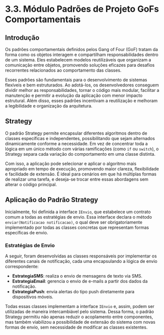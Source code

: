 # 3.3. Módulo Padrões de Projeto GoFs Comportamentais

## Introdução

Os padrões comportamentais definidos pelos Gang of Four (GoF) tratam da forma como os objetos interagem e compartilham responsabilidades dentro de um sistema. Eles estabelecem modelos reutilizáveis que organizam a comunicação entre objetos, promovendo soluções eficazes para desafios recorrentes relacionados ao comportamento das classes.

Esses padrões são fundamentais para o desenvolvimento de sistemas flexíveis e bem estruturados. Ao adotá-los, os desenvolvedores conseguem dividir melhor as responsabilidades, tornar o código mais modular, facilitar a manutenção e permitir a evolução da aplicação com menor impacto estrutural. Além disso, esses padrões incentivam a reutilização e melhoram a legibilidade e organização da arquitetura.

## Strategy

O padrão Strategy permite encapsular diferentes algoritmos dentro de classes específicas e independentes, possibilitando que sejam alternados dinamicamente conforme a necessidade. Em vez de concentrar toda a lógica em um único método com várias ramificações (como `if` ou `switch`), o Strategy separa cada variação do comportamento em uma classe distinta.

Com isso, a aplicação pode selecionar e aplicar o algoritmo mais apropriado em tempo de execução, promovendo maior clareza, flexibilidade e facilidade de extensão. É ideal para cenários em que há múltiplas formas de realizar uma tarefa, e deseja-se trocar entre essas abordagens sem alterar o código principal.

## Aplicação do Padrão Strategy

Inicialmente, foi definida a interface `IEnvio`, que estabelece um contrato comum a todas as estratégias de envio. Essa interface declara o método `enviar(Notificacao notificacao)`, o qual deve ser obrigatoriamente implementado por todas as classes concretas que representam formas específicas de envio.

### Estratégias de Envio

A seguir, foram desenvolvidas as classes responsáveis por implementar os diferentes canais de notificação, cada uma encapsulando a lógica de envio correspondente:

- **EstrategiaSMS**: realiza o envio de mensagens de texto via SMS.
- **EstrategiaEmail**: gerencia o envio de e-mails a partir dos dados da notificação.
- **EstrategiaPush**: envia alertas do tipo push diretamente para dispositivos móveis.

Todas essas classes implementam a interface `IEnvio` e, assim, podem ser utilizadas de maneira intercambiável pelo sistema. Dessa forma, o padrão Strategy permitiu não apenas reduzir o acoplamento entre componentes, mas também viabilizou a possibilidade de extensão do sistema com novas formas de envio, sem necessidade de modificar as classes existentes.

<br>

<div class="image-embed-container" data-image-path="../../assets/strategy.png" data-title="Strategy" style="height: 70vh;"></div>

<br>

<div style="text-align:center;">
Autores: Altino Arthur, Márcio Henrique e Daniel de Sousa
</div>

## Implementação em código - Strategy (Notificação)


```java
public interface IEnvio {
    void enviar(Notificacao n);
}
```

```java
public class EstrategiaEmail implements IEnvio {
    @Override
    public void enviar(Notificacao n) {
        System.out.println("[EstrategiaEmail] Enviando E-mail para " + n.getDestinatario().getContato().getEmail() + ": " + n.getBaseadaEmResultado().getResumo());
    }
}
```

```java
public class EstrategiaPush implements IEnvio {
    @Override
    public void enviar(Notificacao n) {
        System.out.println("[EstrategiaPush] Enviando Notificação Push para " + n.getDestinatario().getNome() + ": " + n.getBaseadaEmResultado().getResumo());
    }
}
```


```java
public class EstrategiaSMS implements IEnvio {
    @Override
    public void enviar(Notificacao n) {
        System.out.println("[EstrategiaSMS] Enviando SMS para " + n.getDestinatario().getContato().getTelefone() + ": " + n.getBaseadaEmResultado().getResumo());
    }
}
```

<div style="text-align:center;">
Autores: Altino Arthur, Márcio Henrique e Daniel de Sousa
</div>

## Testando o Strategy (Notificação)

```java
public class SistemaMonitoramentoTest {

    public static void main(String[] args) {
        System.out.println("\n--- Iniciando Testes do Padrão Strategy para Notificações ---");

        // Criar entidades necessárias para simular o cenário de notificação
        Contato contatoCuidador = new Contato("cuidador.teste@example.com", "5511987654321");
        Endereco enderecoCuidador = new Endereco("Rua dos Testes", "10", "Cidade Teste", "TS", "00000-000");
        PessoaCuidador cuidadorTeste = new PessoaCuidador("Ana Cuidadora", Genero.Feminino, "111.222.333-44", LocalDate.of(1985, 5, 10), contatoCuidador, enderecoCuidador);

        ResultadoAnalise resultadoQueda = new ResultadoAnalise(0.8, true, Situacao.QuedaDetectada);
        ResultadoAnalise resultadoNormal = new ResultadoAnalise(0.1, false, Situacao.TudoBem);

        System.out.println("\n--- Cenário 1: Notificação via SMS ---");
        Notificacao notificacaoSMS = new Notificacao(Prioridade.Baixa, TipoAlerta.SMS, cuidadorTeste, resultadoNormal);
        System.out.println("Status inicial da notificação SMS: " + notificacaoSMS.getEstado());
        notificacaoSMS.enviar();
        System.out.println("Status final da notificação SMS: " + notificacaoSMS.getEstado());
        if (notificacaoSMS.getEstado() != StatusNotificacao.Enviado) {
            System.err.println("ERRO: Status da notificação SMS não é ENVIADO.");
        }

        System.out.println("\n--- Cenário 2: Notificação via Email ---");
        Notificacao notificacaoEmail = new Notificacao(Prioridade.Media, TipoAlerta.Email, cuidadorTeste, resultadoNormal);
        System.out.println("Status inicial da notificação Email: " + notificacaoEmail.getEstado());
        notificacaoEmail.enviar();
        System.out.println("Status final da notificação Email: " + notificacaoEmail.getEstado());
        if (notificacaoEmail.getEstado() != StatusNotificacao.Enviado) {
            System.err.println("ERRO: Status da notificação Email não é ENVIADO.");
        }

        System.out.println("\n--- Cenário 3: Notificação via Push ---");
        Notificacao notificacaoPush = new Notificacao(Prioridade.Alta, TipoAlerta.Push, cuidadorTeste, resultadoQueda);
        System.out.println("Status inicial da notificação Push: " + notificacaoPush.getEstado());
        notificacaoPush.enviar();
        System.out.println("Status final da notificação Push: " + notificacaoPush.getEstado());
        if (notificacaoPush.getEstado() != StatusNotificacao.Enviado) {
            System.err.println("ERRO: Status da notificação Push não é ENVIADO.");
        }

        System.out.println("\n--- Cenário 4: Alteração manual do estado da notificação ---");
        Notificacao notificacaoManual = new Notificacao(Prioridade.Baixa, TipoAlerta.SMS, cuidadorTeste, resultadoNormal);
        System.out.println("Status antes da alteração manual: " + notificacaoManual.getEstado());
        notificacaoManual.alterarEstado(StatusNotificacao.Ignorado);
        System.out.println("Status após alteração manual para IGNORADO: " + notificacaoManual.getEstado());
        if (notificacaoManual.getEstado() != StatusNotificacao.Ignorado) {
            System.err.println("ERRO: Status da notificação manual não é IGNORADO.");
        }

        System.out.println("\n--- Cenário 5: Tentativa de criação com tipo de alerta nulo (comportamento esperado: exceção) ---");
        try {
            new Notificacao(Prioridade.Baixa, null, cuidadorTeste, resultadoNormal);
            System.err.println("ERRO: Nenhuma exceção lançada para TipoAlerta nulo.");
        } catch (IllegalArgumentException e) {
            System.out.println("Sucesso: Exceção capturada para TipoAlerta nulo: " + e.getMessage());
            if (!e.getMessage().contains("nulo")) {
                System.err.println("ERRO: Mensagem de exceção inesperada para TipoAlerta nulo.");
            }
        }

        System.out.println("\n--- Todos os Testes de Notificação Strategy Concluídos ---");
    }
}
```

<div style="text-align:center;">
Autores: Altino Arthur, Márcio Henrique e Daniel de Sousa
</div>

## Resultados dos Testes Strategy

<br>

<div class="image-embed-container" data-image-path="../../assets/test_strategy.png" data-title="Strategy" style="height: 70vh;"></div>

<br>

<div style="text-align:center;">
Autores: Altino Arthur, Márcio Henrique e Daniel de Sousa
</div>

### Observer: Gerenciando Eventos com Baixo Acoplamento

No desenvolvimento do sistema de monitoramento, foi identificado o requisito de notificar automaticamente diversos componentes sempre que um evento relevante como a detecção de uma queda ocorresse. A abordagem tradicional, baseada em chamadas diretas entre módulos, tornaria o sistema fortemente acoplado e difícil de escalar. Para resolver essa limitação, optou-se pela adoção do padrão de projeto **Observer**, pertencente à categoria dos padrões comportamentais.

#### Aplicação do Padrão Observer

O padrão Observer estabelece uma relação de dependência entre um objeto "sujeito" (observável) e um conjunto de objetos "observadores", de modo que, sempre que o estado do sujeito muda, todos os observadores são automaticamente notificados.

##### Interface de Observação (ListenerQueda)

Inicialmente, foi definida a interface `ListenerQueda`, que representa o contrato que qualquer classe interessada em receber notificações de eventos de queda deve implementar. Essa interface declara o método `onQuedaDetectada(Monitoramento m, ResultadoAnalise r)`, que é invocado sempre que uma nova situação crítica é identificada.

##### Observadores Concretos

A seguir, foram implementadas as classes que atuam como observadores do sistema:

- **NotificadorCuidador**: ao ser notificado sobre uma queda, é responsável por compor e disparar uma notificação ao cuidador responsável.
- **RegistradorLog**: registra os eventos de queda em um log centralizado. Essa classe foi projetada também como um Singleton, garantindo que apenas uma instância gerencie os registros de log.

Ambas as classes implementam a interface `ListenerQueda` e são registradas no componente observável.

##### Sujeito Observável (ServicoMonitoramento)

A classe `ServicoMonitoramento` atua como o sujeito observável. Ela mantém uma lista de objetos `ListenerQueda` previamente registrados. Quando o método `processarMonitoramento()` detecta uma queda, o serviço invoca o método `notificarObservadores()`, que por sua vez aciona todos os observadores registrados.

Importante destacar que `ServicoMonitoramento` não precisa conhecer os detalhes de implementação dos observadores — apenas emite o evento. Cada observador responde ao evento de forma independente, promovendo o princípio do baixo acoplamento.

#### Vantagens da Solução

A adoção do padrão Observer trouxe uma série de benefícios arquiteturais ao sistema, destacando-se:

- **Baixo acoplamento** entre o módulo de detecção e os módulos que reagem ao evento;
- **Alta extensibilidade**, permitindo adicionar novos observadores sem modificar o código existente;
- **Facilidade de manutenção**, já que novas funcionalidades podem ser integradas com mínimo impacto no sistema.

Caso haja a necessidade futura de incorporar novos comportamentos em resposta a eventos de queda (como acionar um alarme local ou alimentar um painel estatístico), basta implementar uma nova classe que estenda `ListenerQueda` e registrá-la no `ServicoMonitoramento`. Nenhuma alteração será necessária nas classes já existentes, garantindo uma evolução sustentável do código.


<br>

<div class="image-embed-container" data-image-path="../../assets/observer.png" data-title="Observer" style="height: 70vh;"></div>

<br>

## Implementação em código - Observadores

```java
public interface ListenerQueda {
    void onQuedaDetectada(Monitoramento m, ResultadoAnalise r);
}

class NotificadorCuidador implements ListenerQueda {
    @Override
    public void onQuedaDetectada(Monitoramento m, ResultadoAnalise r) {
        System.out.println("[NotificadorCuidador] Queda detectada! Preparando notificação para " + m.getCuidadorAssociado().getNome());
    }
}
```

```java
public class NotificadorCuidador implements ListenerQueda {
    @Override
    public void onQuedaDetectada(Monitoramento m, ResultadoAnalise r) {
        System.out.println("[NotificadorCuidador] Queda detectada! Preparando notificação para " + m.getCuidadorAssociado().getNome());
    }
}
```

```java
public class RegistradorLog implements ListenerQueda {
    private static RegistradorLog instance;

    private RegistradorLog() {
        // Construtor privado para implementar o Singleton
        System.out.println("[RegistradorLog] Instância do RegistradorLog criada.");
    }

    public static RegistradorLog getInstance() {
        if (instance == null) {
            instance = new RegistradorLog();
        }
        return instance;
    }

    @Override
    public void onQuedaDetectada(Monitoramento m, ResultadoAnalise r) {
        System.out.println("[RegistradorLog] Queda detectada e registrada no log. " + m.getResumo() + " - Risco: " + r.getRiscoQueda());
    }
}
```
<div style="text-align:center;">
Autores: Altino Arthur, Márcio Henrique e Daniel de Sousa
</div>

## Testando os Observadores

```java
public class SistemaMonitoramentoTest {

    public static void main(String[] args) {
        System.out.println("--- Iniciando Testes do Padrão Observer ---");

        // 1. Criar entidades necessárias para simular o cenário de monitoramento e queda
        Contato contatoCuidador = new Contato("joao.cuidador@example.com", "5511912345678");
        Endereco enderecoCuidador = new Endereco("Rua da Guarda", "789", "Cidade Segura", "SP", "12345-678");
        PessoaCuidador joao = new PessoaCuidador("João Guardião", Genero.Masculino, "012.345.678-90", LocalDate.of(1970, 1, 1), contatoCuidador, enderecoCuidador);

        Contato contatoMonitorado = new Contato("maria.monitorada@example.com", "5511987654321");
        Endereco enderecoMonitorado = new Endereco("Av. Paz", "1000", "Cidade Tranquila", "MG", "98765-432");
        PessoaMonitorada maria = new PessoaMonitorada("Maria Paciente", Genero.Feminino, "908.765.432-10", LocalDate.of(1930, 12, 1), contatoMonitorado, enderecoMonitorado);

        // Associar o cuidador à pessoa monitorada
        maria.adicionarCuidador(joao);
        joao.adicionarPessoaMonitorada(maria);

        // Criar um sensor associado à pessoa monitorada
        Sensor sensorSala = new Sensor("Acelerômetro", "Sala de Estar", LocalDate.of(2025, 5, 20));
        maria.adicionarSensor(sensorSala);

        // Instanciar o Serviço de Monitoramento (o Sujeito/Observable)
        ServicoMonitoramento servicoMonitoramento = new ServicoMonitoramento();

        // **Atenção**: Por padrão, NotificadorCuidador e RegistradorLog já são adicionados
        // como observadores no construtor de ServicoMonitoramento.
        // Se você quisesse adicionar outros ou remover os padrões, faria aqui:
        // servicoMonitoramento.adicionarObservador(new MeuNovoObservador());
        // servicoMonitoramento.removerObservador(RegistradorLog.getInstance());

        System.out.println("\n--- Cenário de Teste 1: Queda Detectada ---");
        System.out.println("Simulando um monitoramento com dados que indicam queda (delta: 60, tempo parado: 20)...");
        
        // Criar um monitoramento com dados críticos
        Monitoramento monitoramentoQueda = servicoMonitoramento.criarMonitoramento(joao, maria, sensorSala, 60, 20);
        
        // Processar o monitoramento. Isso deve acionar a notificação dos observadores.
        servicoMonitoramento.processarMonitoramento(monitoramentoQueda);

        System.out.println("\n--- Verificando a Reação dos Observadores ---");
        // Após o processamento, as mensagens do NotificadorCuidador e do RegistradorLog
        // devem ter sido impressas no console, indicando que foram notificados.
        System.out.println("Verifique as mensagens acima para confirmar que 'NotificadorCuidador' e 'RegistradorLog' reagiram à queda detectada.");
        // Você poderia adicionar asserções mais robustas aqui se estivesse usando JUnit,
        // por exemplo, verificando logs de um Mock de RegistradorLog ou um Mock de NotificadorCuidador.

        System.out.println("\n--- Cenário de Teste 2: Situação Normal (Sem Queda) ---");
        System.out.println("Simulando um monitoramento com dados normais (delta: 10, tempo parado: 2)...");
        
        // Criar um monitoramento com dados normais
        Monitoramento monitoramentoNormal = servicoMonitoramento.criarMonitoramento(joao, maria, sensorSala, 10, 2);
        
        // Processar o monitoramento. Isso NÃO deve acionar a notificação dos observadores.
        servicoMonitoramento.processarMonitoramento(monitoramentoNormal);

        System.out.println("\n--- Verificando a Não-Reação dos Observadores ---");
        // Após o processamento, as mensagens dos observadores NÃO devem ter sido impressas,
        // pois a situação não é crítica.
        System.out.println("Verifique as mensagens acima para confirmar que 'NotificadorCuidador' e 'RegistradorLog' NÃO reagiram a esta situação normal.");

        System.out.println("\n--- Testes do Padrão Observer Concluídos ---");
    }
}
```

<div style="text-align:center;">
Autores: Altino Arthur, Márcio Henrique e Daniel de Sousa
</div>

## Resultados dos Testes Observadores

```text
PS E:\monitora>  e:; cd 'e:\monitora'; & 'C:\Program Files\Java\jdk-24\bin\java.exe' '--enable-preview' '-XX:+ShowCodeDetailsInExceptionMessages' '-cp' 'C:\Users\altin\AppData\Roaming\Code\User\workspaceStorage\fa90a8a525ed41054182c6be96766ba1\redhat.java\jdt_ws\monitora_9f3f1e81\bin' 'SistemaMonitoramentoTest' 
--- Iniciando Testes do Padrão Observer ---
[PessoaMonitorada] Maria Paciente agora é monitorada por João Guardião.
[PessoaCuidador] João Guardião agora monitora Maria Paciente
[Sensor] Sensor criado: Sensor ID: 767dee38-a9ae-4b4c-b4d5-b8e6e3c33b76, Tipo: Acelerômetro, Localização: Sala de Estar (Calibração: 2025-05-20).
[PessoaMonitorada] Maria Paciente associou o sensor Acelerômetro (767dee38-a9ae-4b4c-b4d5-b8e6e3c33b76).
[SensorValidator] SensorValidator inicializado.
[ServicoQueda] ServicoQueda inicializado.
[AnalisadorPostura] AnalisadorPostura inicializado.
[RegistradorLog] Instância do RegistradorLog criada.
[ServicoMonitoramento] Observador RegistradorLog adicionado.
[ServicoMonitoramento] ServicoMonitoramento inicializado.

--- Cenário de Teste 1: Queda Detectada ---
Simulando um monitoramento com dados que indicam queda (delta: 60, tempo parado: 20)...
[Monitoramento] Novo monitoramento criado para Maria Paciente com sensor Acelerômetro.
[PessoaMonitorada] Maria Paciente adicionou um novo registro de monitoramento.
[ServicoMonitoramento] Monitoramento criado com sucesso.
[ServicoMonitoramento] Processando monitoramento para Maria Paciente...
[AnalisadorPostura] Normalizando ângulo 90 para 90.
[ServicoMonitoramento] DEBUG: AnalisadorPostura - normalizando 90 graus: 90
[AnalisadorPostura] Normalizando ângulo 180 para 180.
[AnalisadorPostura] Normalizando ângulo 0 para 0.
[AnalisadorPostura] Calculando variação de ângulo: 0 -> 180 = 180 graus.
[ServicoMonitoramento] DEBUG: AnalisadorPostura - calculando variacao (0 a 180): 180
[ServicoQueda] Analisando dados do monitoramento...
[SensorValidator] Verificando calibração do sensor 767dee38-a9ae-4b4c-b4d5-b8e6e3c33b76...
[Sensor] Sensor 767dee38-a9ae-4b4c-b4d5-b8e6e3c33b76 está calibrado.
[ServicoQueda] Análise concluída: Risco=90.0%, Situação=QuedaDetectada, Notificar=true.
[ResultadoAnalise] Resultado da análise gerado: Risco de queda: 90.0%, Situação: QuedaDetectada, Notificar: true
[Monitoramento] Resultado da análise aplicado ao monitoramento. Nova situação: QuedaDetectada
[ServicoMonitoramento] Situação crítica detectada: QuedaDetectada. Notificando observadores.
[RegistradorLog] Queda detectada e registrada no log. Monitoramento em 2025-06-02T04:13:34.117433200 com sensor Acelerômetro. Situação: QuedaDetectada - Risco: 0.9
[ServicoMonitoramento] Criando notificação para João Guardião (Prioridade: Alta, Tipo: Push).
[Notificacao] Notificação criada (Tipo: Push, Prioridade: Alta).
[EstrategiaPush] Enviando Notificação Push para João Guardião: Risco de queda: 90.0%, Situação: QuedaDetectada, Notificar: true
[Notificacao] Notificação enviada para João Guardião. Estado: Enviado

--- Verificando a Reação dos Observadores ---
Verifique as mensagens acima para confirmar que 'NotificadorCuidador' e 'RegistradorLog' reagiram à queda detectada.

--- Cenário de Teste 2: Situação Normal (Sem Queda) ---
Simulando um monitoramento com dados normais (delta: 10, tempo parado: 2)...
[Monitoramento] Novo monitoramento criado para Maria Paciente com sensor Acelerômetro.
[PessoaMonitorada] Maria Paciente adicionou um novo registro de monitoramento.
[ServicoMonitoramento] Monitoramento criado com sucesso.
[ServicoMonitoramento] Processando monitoramento para Maria Paciente...
[AnalisadorPostura] Normalizando ângulo 90 para 90.
[ServicoMonitoramento] DEBUG: AnalisadorPostura - normalizando 90 graus: 90
[AnalisadorPostura] Normalizando ângulo 180 para 180.
[AnalisadorPostura] Normalizando ângulo 0 para 0.
[AnalisadorPostura] Calculando variação de ângulo: 0 -> 180 = 180 graus.
[ServicoMonitoramento] DEBUG: AnalisadorPostura - calculando variacao (0 a 180): 180
[ServicoQueda] Analisando dados do monitoramento...
[SensorValidator] Verificando calibração do sensor 767dee38-a9ae-4b4c-b4d5-b8e6e3c33b76...
[Sensor] Sensor 767dee38-a9ae-4b4c-b4d5-b8e6e3c33b76 está calibrado.
[ServicoQueda] Análise concluída: Risco=10.0%, Situação=TudoBem, Notificar=false.
[ResultadoAnalise] Resultado da análise gerado: Risco de queda: 10.0%, Situação: TudoBem, Notificar: false
[Monitoramento] Resultado da análise aplicado ao monitoramento. Nova situação: TudoBem
[ServicoMonitoramento] Situação normal: TudoBem.

--- Verificando a Não-Reação dos Observadores ---
Verifique as mensagens acima para confirmar que 'NotificadorCuidador' e 'RegistradorLog' NÃO reagiram a esta situação normal.

--- Testes do Padrão Observer Concluídos ---
PS E:\monitora>     
```

<div style="text-align:center;">
Autores: Altino Arthur, Márcio Henrique e Daniel de Sousa
</div>

## Referências

REFACTORING GURU. Padrões de projeto comportamentais. Disponível em: https://refactoring.guru/pt-br/design-patterns/behavioral-patterns. Acesso em: 30 de maio de 2025.
